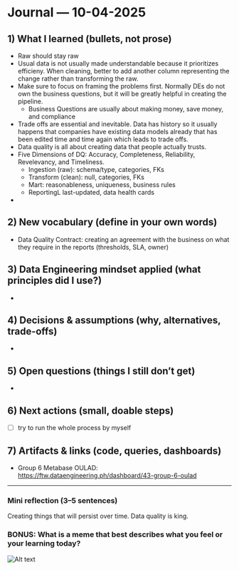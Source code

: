 # Journal — 10-04-2025

## 1) What I learned (bullets, not prose)
- Raw should stay raw
- Usual data is not usually made understandable because it prioritizes efficieny. When cleaning, better to add another column representing the change rather than transforming the raw.
- Make sure to focus on framing the problems first. Normally DEs do not own the business questions, but it will be greatly helpful in creating the pipeline.
    - Business Questions are usually about making money, save money, and compliance
- Trade offs are essential and inevitable. Data has history so it usually happens that companies have existing data models already that has been edited time and time again which leads to trade offs.
- Data quality is all about creating data that people actually trusts.
- Five Dimensions of DQ: Accuracy, Completeness, Reliability, Revelevancy, and Timeliness.
  - Ingestion (raw): schema/type, categories, FKs
  - Transform (clean): null, categories, FKs
  - Mart: reasonableness, uniqueness, business rules
  - ReportingL last-updated, data health cards
- 

## 2) New vocabulary (define in your own words)
- Data Quality Contract: creating an agreement with the business on what they require in the reports (thresholds, SLA, owner)

## 3) Data Engineering mindset applied (what principles did I use?)
- 

## 4) Decisions & assumptions (why, alternatives, trade-offs)
- 

## 5) Open questions (things I still don’t get)
- 

## 6) Next actions (small, doable steps)
- [ ] try to run the whole process by myself 

## 7) Artifacts & links (code, queries, dashboards)
- Group 6 Metabase OULAD: https://ftw.dataengineering.ph/dashboard/43-group-6-oulad

---

### Mini reflection (3–5 sentences)
Creating things that will persist over time.
Data quality is king.


### BONUS: What is a meme that best describes what you feel or your learning today?

![Alt text](https://substackcdn.com/image/fetch/$s_!6N0K!,f_auto,q_auto:good,fl_progressive:steep/https%3A%2F%2Fsubstack-post-media.s3.amazonaws.com%2Fpublic%2Fimages%2F21c122cd-7e65-4db4-be12-3c6fa9e22e13_666x500.jpeg)
